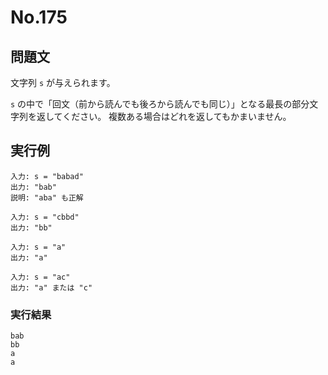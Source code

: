 # No.175

## 問題文

文字列 `s` が与えられます。

`s` の中で「回文（前から読んでも後ろから読んでも同じ）」となる最長の部分文字列を返してください。
複数ある場合はどれを返してもかまいません。

## 実行例

```
入力: s = "babad"
出力: "bab"
説明: "aba" も正解

入力: s = "cbbd"
出力: "bb"

入力: s = "a"
出力: "a"

入力: s = "ac"
出力: "a" または "c"
```

### 実行結果

```
bab
bb
a
a
```
